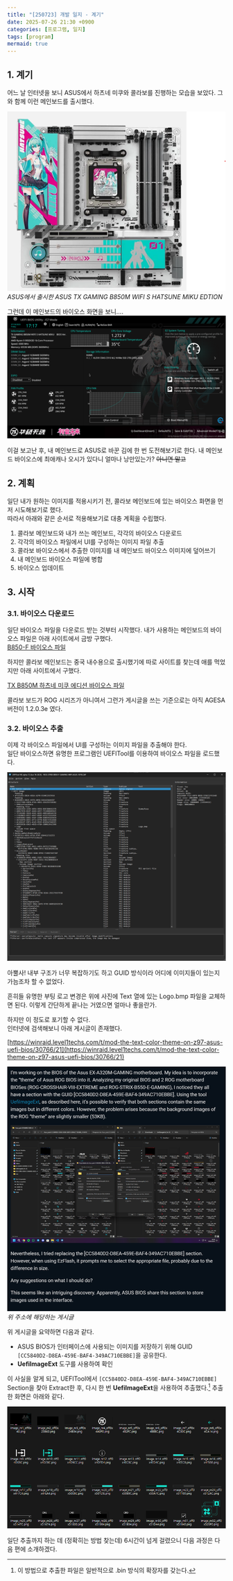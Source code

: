 ```yaml
---
title: "[250723] 개발 일지 - 계기"
date: 2025-07-26 21:30 +0900
categories: [프로그램, 일지]
tags: [program]
mermaid: true
---
```


## 1. 계기
어느 날 인터넷을 보니 ASUS에서 하츠네 미쿠와 콜라보를 진행하는 모습을 보았다. 그와 함께 이런 메인보드를 출시했다.

![board](/img/250720/board.png)
_ASUS에서 출시한 ASUS TX GAMING B850M WIFI S HATSUNE MIKU EDTION_

그런데 이 메인보드의 바이오스 화면을 보니....
![bios_screen](/img/250720/bios_screen.png)

이걸 보고난 후, 내 메인보드로 ASUS로 바꾼 김에 한 번 도전해보기로 한다.
내 메인보드 바이오스에 최애캐나 오시가 있다니 얼마나 낭만있는가?
~~아니면 말고~~

## 2. 계획
일단 내가 원하는 이미지를 적용시키기 전, 콜라보 메인보드에 있는 바이오스 화면을 먼저 시도해보기로 했다.<br>
따라서 아래와 같은 순서로 적용해보기로 대충 계획을 수립했다.

1. 콜라보 메인보드와 내가 쓰는 메인보드, 각각의 바이오스 다운로드
2. 각각의 바이오스 파일에서 UI를 구성하는 이미지 파일 추출
3. 콜라보 바이오스에서 추출한 이미지를 내 메인보드 바이오스 이미지에 덮어쓰기
4. 내 메인보드 바이오스 파일에 병합
5. 바이오스 업데이트

## 3. 시작
### 3.1. 바이오스 다운로드
일단 바이오스 파일을 다운로드 받는 것부터 시작했다.
내가 사용하는 메인보드의 바이오스 파일은 아래 사이트에서 금방 구했다.<br>
[B850-F 바이오스 파일](https://rog.asus.com/kr/motherboards/rog-strix/rog-strix-b850-f-gaming-wifi/helpdesk_bios/)

하지만 콜라보 메인보드는 중국 내수용으로 출시했기에 따로 사이트를 찾는데 애를 먹었지만 아래 사이트에서 구했다.

[TX B850M 하츠네 미쿠 에디션 바이오스 파일](https://www.asus.com.cn/motherboards-components/motherboards/others/tx-gaming-b850m-wifi-s-hatsune-miku-edtion/helpdesk_bios?model2Name=TX-GAMING-B850M-WIFI-S-HATSUNE-MIKU-EDTION)

콜라보 보드가 ROG 시리즈가 아니여서 그런가 게시글을 쓰는 기준으로는 아직 AGESA 버전이 1.2.0.3e 였다.

### 3.2. 바이오스 추출

이제 각 바이오스 파일에서 UI를 구성하는 이미지 파일을 추출해야 한다.<br>
일단 바이오스하면 유명한 프로그램인 UEFITool를 이용하여 바이오스 파일을 로드했다.

![tool](/img/250720/uefitool.png)

아뿔사! 내부 구조가 너무 복잡하기도 하고 GUID 방식이라 어디에 이미지들이 있는지 가늠조차 할 수 없었다.

흔히들 유명한 부팅 로고 변경은 위에 사진에 Text 열에 있는 Logo.bmp 파일을 교체하면 된다.
이렇게 간단하게 끝나는 거였으면 얼마나 좋을란가.

하지만 이 정도로 포기할 수 없다.<br>
인터넷에 검색해보니 아래 게시글이 존재했다.

[https://winraid.level1techs.com/t/mod-the-text-color-theme-on-z97-asus-uefi-bios/30766/21](https://winraid.level1techs.com/t/mod-the-text-color-theme-on-z97-asus-uefi-bios/30766/21)

![letter](/img/250720/letter.png)
_위 주소에 해당하는 게시글_

위 게시글을 요약하면 다음과 같다.

- ASUS BIOS가 인터페이스에 사용되는 이미지를 저장하기 위해 GUID` [CC5840D2-D8EA-459E-BAF4-349AC710EBBE]`을 공유한다.
- **UefiImageExt** 도구를 사용하여 확인

이 사실을 알게 되고, UEFITool에서 `[CC5840D2-D8EA-459E-BAF4-349AC710EBBE]` Section을 찾아 Extract한 후, 다시 한 번 **UefiImageExt**을 사용하여 추출했다.[^1]
추출한 화면은 아래와 같다.

![folder](/img/250720/extractfolder.png)

일단 추출까지 하는 데 (정확히는 방법 찾는데) 6시간이 넘게 걸렸으니
다음 과정은 다음 편에 소개하겠다.

[^1]: 이 방법으로 추출한 파일은 일반적으로 .bin 방식의 확장자를 갖는다.
